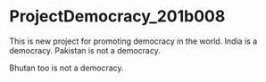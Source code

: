 # ProjectDemocracy_201b008
This is new project for promoting democracy in the world.
India is a democracy.
Pakistan is not a democracy.

Bhutan too is not a democracy.
